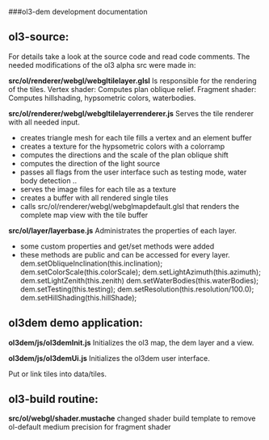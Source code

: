 ###ol3-dem development documentation

ol3-source:
------

For details take a look at the source code and read code comments.
The needed modifications of the ol3 alpha src were made in:

**src/ol/renderer/webgl/webgltilelayer.glsl**
Is responsible for the rendering of the tiles.
Vertex shader:
	Computes plan oblique relief.
Fragment shader:
	Computes hillshading, hypsometric colors, waterbodies.

**src/ol/renderer/webgl/webgltilelayerrenderer.js**
Serves the tile renderer with all needed input.
* creates triangle mesh for each tile 
  fills a vertex and an element buffer 
* creates a texture for the hypsometric colors with a colorramp
* computes the directions and the scale of the plan oblique shift
* computes the direction of the light source
* passes all flags from the user interface such as testing mode, water body detection ..
* serves the image files for each tile as a texture
* creates a buffer with all rendered single tiles
* calls src/ol/renderer/webgl/webglmapdefault.glsl 
  that renders the complete map view with the tile buffer

**src/ol/layer/layerbase.js**
Administrates the properties of each layer.
* some custom properties and get/set methods were added
* these methods are public and can be accessed for every layer.
      dem.setObliqueInclination(this.inclination);
      dem.setColorScale(this.colorScale);
      dem.setLightAzimuth(this.azimuth);
      dem.setLightZenith(this.zenith)
      dem.setWaterBodies(this.waterBodies);
      dem.setTesting(this.testing);
      dem.setResolution(this.resolution/100.0);
      dem.setHillShading(this.hillShade);


ol3dem demo application:
------

**ol3dem/js/ol3demInit.js**
Initializes the ol3 map, the dem layer and a view.

**ol3dem/js/ol3demUi.js**
Initializes the ol3dem user interface.

Put or link tiles into data/tiles.


ol3-build routine:
------

**src/ol/webgl/shader.mustache**
changed shader build template
to remove ol-default medium precision for fragment shader

